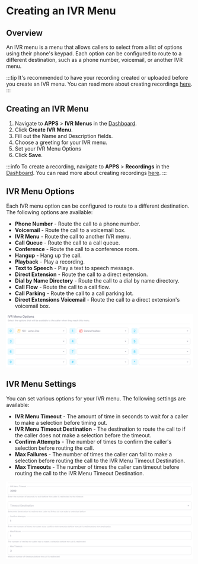 # Creating an IVR Menu

## Overview

An IVR menu is a menu that allows callers to select from a list of options using their phone's keypad. Each option can be configured to route to a different destination, such as a phone number, voicemail, or another IVR menu.

:::tip
It's recommended to have your recording created or uploaded before you create an IVR menu. You can read more about creating recordings [here](/docs/category/recordings).
:::

## Creating an IVR Menu

1. Navigate to **APPS** > **IVR Menus** in the [Dashboard](https://app.sipharmony.com).
2. Click **Create IVR Menu**.
3. Fill out the Name and Description fields.
4. Choose a greeting for your IVR menu.
5. Set your IVR Menu Options
6. Click **Save**.

:::info
To create a recording, navigate to **APPS** > **Recordings** in the [Dashboard](https://app.sipharmony.com).
You can read more about creating recordings [here](/docs/category/recordings).
:::

## IVR Menu Options

Each IVR menu option can be configured to route to a different destination. The following options are available:

- **Phone Number** - Route the call to a phone number.
- **Voicemail** - Route the call to a voicemail box.
- **IVR Menu** - Route the call to another IVR menu.
- **Call Queue** - Route the call to a call queue.
- **Conference** - Route the call to a conference room.
- **Hangup** - Hang up the call.
- **Playback** - Play a recording.
- **Text to Speech** - Play a text to speech message.
- **Direct Extension** - Route the call to a direct extension.
- **Dial by Name Directory** - Route the call to a dial by name directory.
- **Call Flow** - Route the call to a call flow.
- **Call Parking** - Route the call to a call parking lot.
- **Direct Extensions Voicemail** - Route the call to a direct extension's voicemail box.

![IVR Menu Options](./imgs/ivrMenuOptions.png)

## IVR Menu Settings

You can set various options for your IVR menu. The following settings are available:

- **IVR Menu Timeout** - The amount of time in seconds to wait for a caller to make a selection before timing out.
- **IVR Menu Timeout Destination** - The destination to route the call to if the caller does not make a selection before the timeout.
- **Confirm Attempts** - The number of times to confirm the caller's selection before routing the call.
- **Max Failures** - The number of times the caller can fail to make a selection before routing the call to the IVR Menu Timeout Destination.
- **Max Timeouts** - The number of times the caller can timeout before routing the call to the IVR Menu Timeout Destination.

![IVR Menu Settings](./imgs/ivrMenuSettings.png)

